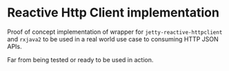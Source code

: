 # Reactive Http Client implementation

Proof of concept implementation of wrapper for ```jetty-reactive-httpclient``` and ```rxjava2``` to be used in a real world use case to consuming HTTP JSON APIs.

Far from being tested or ready to be used in action.
